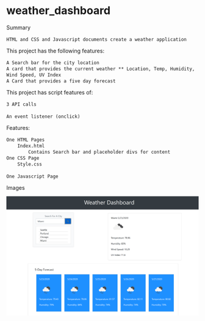 # weather_dashboard

Summary

    HTML and CSS and Javascript documents create a weather application
    
This project has the following features:

    A Search bar for the city location
    A card that provides the current weather ** Location, Temp, Humidity, Wind Speed, UV Index
    A Card that provides a five day forecast

This project has script features of:

    3 API calls
   
    An event listener (onclick)


Features:

    One HTML Pages
        Index.html
            Contains Search bar and placeholder divs for content
    One CSS Page
        Style.css
            
    One Javascript Page 
    
 Images 
 
<img src= "Assets/Capture.png">  
